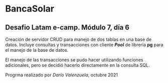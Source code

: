# BancaSolar
## Desafio Latam e-camp. Módulo 7, día 6

Creación de servidor CRUD para manejo de dos tablas en una base de datos.  Incluye consultas y transacciones con cliente ***Pool*** de librería **pg** para el manejo de la base de datos.

El manejo de las transacciones se pudo hacer utilizando funciones adicionales, pero se decidió hacerlo directamente en la consulta SQL.

Progrma realizado por *Darío Valenzuela*, octubre 2021
